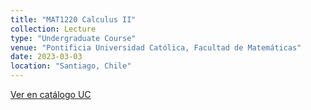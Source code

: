 ```yaml
---
title: "MAT1220 Calculus II"
collection: Lecture
type: "Undergraduate Course"
venue: "Pontificia Universidad Católica, Facultad de Matemáticas"
date: 2023-03-03
location: "Santiago, Chile"
---
```

[Ver en catálogo UC](https://catalogo.uc.cl/index.php?tmpl=component&option=com_catalogo&view=programa&sigla=MAT1220)

